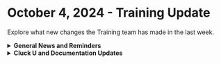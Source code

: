 # October 4, 2024 - Training Update

Explore what new changes the Training team has made in the last week.

<details>

<summary><strong>General News and Reminders</strong></summary>

* **SHOUT OUTS** **TO:**
  * Cat, Aaron, Joshua, Alexander, Naveen, Andrew, and Owen
  * Take the [Broken link](broken-reference "mention") Exam, and collect your prestigious **Certified Rewster** badge in Discord. As well as access to a super secret Discord channel.
* Join us in our [Cluck-U Discord channel](https://discord.com/channels/936789089703845988/1121465945295167588) if you have any questions, comments, or concerns!
* [Sign up for the Office Hours](https://calendly.com/cluck-u/office-hours?) to work through any questions you have during and after training! If there is something you want us to cover, Let us know!

</details>

<details>

<summary><strong>Cluck U and Documentation Updates</strong></summary>

**What's New at Cluck University?**

* Keep an eye out for the [Broken link](broken-reference "mention")Certification :eyes:
* Check out the Cluck University Landing Page @ [go.rew.st/cluck-university](https://go.rew.st/cluck-university) for all the latest courses self-serve and live.

**The List of Reminders:**

* We'd love to get your feedback on our Training and Documentation! [Please fill out this form to let us know how we can improve](https://app.sli.do/event/m8C3AjPUnuDgpkVDmPsQL3)!
* You can make training and documentation requests at [https://rewst.canny.io/](https://rewst.canny.io/)

**New & Updated Pages:**

* [Happy Birthday, Adam!](https://engine.rewst.io/webhooks/custom/trigger/0191ecf8-81d6-7708-85b3-6ccb15630f7d/01916c87-6aa0-7415-a102-a7cd52543e4c)
* [When are Folders coming?](https://engine.rewst.io/webhooks/custom/trigger/019258a0-a160-7cba-87ed-b4fee5dffc33/01916c87-6aa0-7415-a102-a7cd52543e4c)
* Update to [kaseya-vsa-x-integration-setup.md](../../../documentation/configuration/integrations/individual-integration-documentation/rmm/kaseya-vsa/kaseya-vsa-x-integration-setup.md "mention")removed notice about waiting for VSA X to use specific crates.
* Added to [#update-to-disable-forms-september-30th-2024](../../issue-alerts.md#update-to-disable-forms-september-30th-2024 "mention") notice of disabled forms still functioning.
* New Open Mic added [sept-27-2024-3-examples-of-automations-that-help-with-ticket-management.md](../../roc-open-mics/roc-open-mics-north-america/2024-roc-open-mics/sept-27-2024-3-examples-of-automations-that-help-with-ticket-management.md "mention")

</details>

